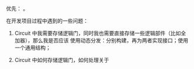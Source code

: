 优先：
。






在开发项目过程中遇到的一些问题：
1. Circuit 中我需要存储逻辑门，同时我也需要直接存储一些逻辑部件（比如全加器），那么我是否应该
使用动态分发：分别构建，再为两者实现接口；使用一个通用结构；

2. Circuit 中如何存储逻辑门，如何处理关于